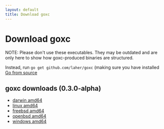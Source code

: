 ```yaml
---
layout: default
title: Download goxc
---
```


Download goxc
=============

NOTE: Please don't use these executables. They may be outdated and are only here to show how goxc-produced binaries are structured.

Instead, run `go get github.com/laher/goxc` (making sure you have installed [Go from source](http://golang.org/doc/install/source)

goxc downloads (0.3.0-alpha)
------------

 * [darwin amd64](goxc_0.3.0_darwin_amd64.zip)
 * [linux amd64](goxc_0.3.0_linux_amd64.zip)
 * [freebsd amd64](goxc_0.3.0_freebsd_amd64.zip)
 * [openbsd amd64](goxc_0.3.0_openbsd_amd64.zip)
 * [windows amd64](goxc_0.3.0_windows_amd64.zip)
